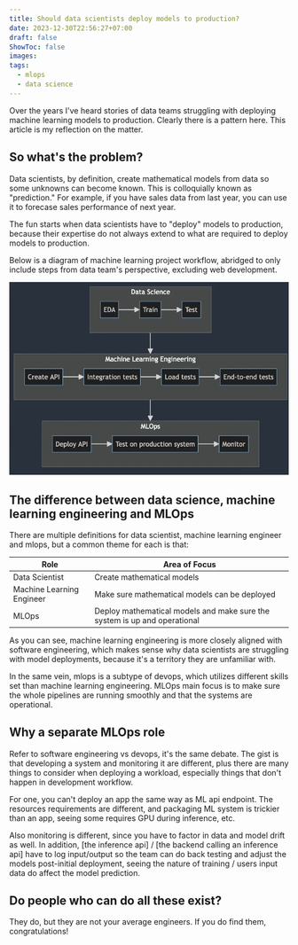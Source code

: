 ```yaml
---
title: Should data scientists deploy models to production?
date: 2023-12-30T22:56:27+07:00
draft: false
ShowToc: false
images:
tags:
  - mlops
  - data science
---
```



Over the years I've heard stories of data teams struggling with deploying machine learning models to production. Clearly
there is a pattern here. This article is my reflection on the matter.

## So what's the problem?

Data scientists, by definition, create mathematical models from data so some unknowns can become known. This is
colloquially known as "prediction."  For example, if you have sales data from last year, you can use it to forecase
sales performance of next year.

The fun starts when data scientists have to "deploy" models to production, because their expertise do not always extend
to what are required to deploy models to production.

Below is a diagram of machine learning project workflow, abridged to only include steps from data team's perspective,
excluding web development.

![ml-project-flow](images/diagram.webp)

## The difference between data science, machine learning engineering and MLOps

There are multiple definitions for data scientist, machine learning engineer and mlops, but a common theme for each is that:

| Role                      | Area of Focus                                                             |
|---------------------------|---------------------------------------------------------------------------|
| Data Scientist            | Create mathematical models                                                |
| Machine Learning Engineer | Make sure mathematical models can be deployed                             |
| MLOps                     | Deploy mathematical models and make sure the system is up and operational |

As you can see, machine learning engineering is more closely aligned with software engineering, which makes sense why data
scientists are struggling with model deployments, because it's a territory they are unfamiliar with.

In the same vein, mlops is a subtype of devops, which utilizes different skills set than machine learning engineering.
MLOps main focus is to make sure the whole pipelines are running smoothly and that the systems are operational.

## Why a separate MLOps role

Refer to software engineering vs devops, it's the same debate. The gist is that developing a system and monitoring it
are different, plus there are many things to consider when deploying a workload, especially things that don't happen in
development workflow.

For one, you can't deploy an app the same way as ML api endpoint. The resources requirements are different, and
packaging ML system is trickier than an app, seeing some requires GPU during inference, etc.

Also monitoring is different, since you have to factor in data and model drift as well. In
addition, [the inference api] / [the backend calling an inference api] have to log input/output so the team can do back
testing and adjust the models post-initial deployment, seeing the nature of training / users input data do affect the
model prediction.

## Do people who can do all these exist?

They do, but they are not your average engineers. If you do find them, congratulations!
